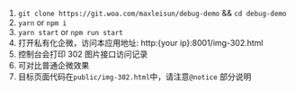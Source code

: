 1. `git clone https://git.woa.com/maxleisun/debug-demo` && `cd debug-demo`
2. `yarn` or `npm i`
3. `yarn start` or `npm run start`
4. 打开私有化企微，访问本应用地址: http:{your ip}:8001/img-302.html
5. 控制台会打印 302 图片接口访问记录
6. 可对比普通企微效果
7. 目标页面代码在`public/img-302.html`中，请注意`@notice` 部分说明

